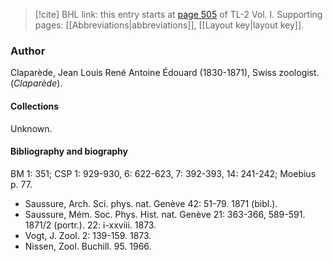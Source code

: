 > [!cite] BHL link: this entry starts at [page 505](https://www.biodiversitylibrary.org/item/103414#page/553/mode/1up) of TL-2 Vol. I.
> Supporting pages: [[Abbreviations|abbreviations]], [[Layout key|layout key]].

### Author

Claparède, Jean Louis René Antoine Édouard (1830-1871), Swiss zoologist. (*Claparède*).

#### Collections

Unknown.

#### Bibliography and biography

BM 1: 351; CSP 1: 929-930, 6: 622-623, 7: 392-393, 14: 241-242; Moebius p. 77.
- Saussure, Arch. Sci. phys. nat. Genève 42: 51-79. 1871 (bibl.).
- Saussure, Mém. Soc. Phys. Hist. nat. Genève 21: 363-366, 589-591. 1871/2 (portr.). 22: i-xxviii. 1873.
- Vogt, J. Zool. 2: 139-159. 1873.
- Nissen, Zool. Buchill. 95. 1966.

